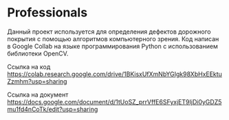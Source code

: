 # Professionals

Данный проект используется для определения дефектов дорожного покрытия с помощью алгоритмов компьютерного зрения.
Код написан в Google Collab на языке программирования Python с использованием библиотеки OpenCV.

Ссылка на код https://colab.research.google.com/drive/1BKisxUfXmNbYGIgk98XbHxEEktuZzmhm?usp=sharing

Ссылка на документ https://docs.google.com/document/d/1tUoSZ_prrVffE6SFyxjET9IjDi0yGDZ5mu1fd4nCoTk/edit?usp=sharing
